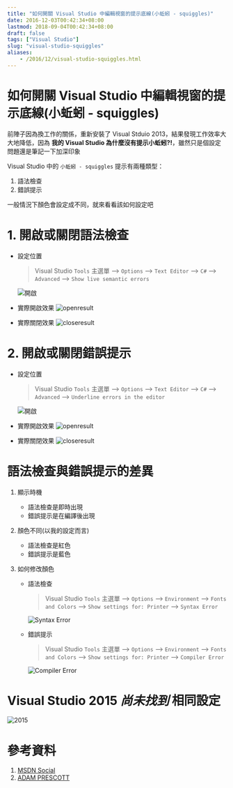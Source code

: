 ```yaml
---
title: "如何開關 Visual Studio 中編輯視窗的提示底線(小蚯蚓 - squiggles)"
date: 2016-12-03T00:42:34+08:00
lastmod: 2018-09-04T00:42:34+08:00
draft: false
tags: ["Visual Studio"]
slug: "visual-studio-squiggles"
aliases:
    - /2016/12/visual-studio-squiggles.html
---
```

# 如何開關 Visual Studio 中編輯視窗的提示底線(小蚯蚓 - squiggles)
前陣子因為換工作的關係，重新安裝了 Visual Stduio 2013，結果發現工作效率大大地降低，因為 **我的 Visual Studio 為什麼沒有提示小蚯蚓?!**，雖然只是個設定問題還是筆記一下加深印象

Visual Studio 中的 `小蚯蚓 - squiggles` 提示有兩種類型：

1. 語法檢查
2. 錯誤提示

一般情況下顏色會設定成不同，就來看看該如何設定吧

# 1. 開啟或關閉語法檢查
- 設定位置
    
    >Visual Studio `Tools` 主選單 --> `Options` --> `Text Editor` --> `C#` --> `Advanced` --> `Show live semantic errors`

    ![開啟](https://trello-attachments.s3.amazonaws.com/58161cb453e7afc217686635/974x563/9dc874f7138c79f33e7d0e7cf7d4c406/1_%E7%BB%93%E6%9E%9C.png)

 - 實際開啟效果
    ![openresult](https://trello-attachments.s3.amazonaws.com/58161cb453e7afc217686635/585x207/b52aaf416ed294f261d37c2155a67d4f/4_%E7%BB%93%E6%9E%9C.png)

 - 實際關閉效果
    ![closeresult](https://trello-attachments.s3.amazonaws.com/58161cb453e7afc217686635/698x233/c428bc9b8a9b7b6b28798e5929405dad/3_%E7%BB%93%E6%9E%9C.png)

# 2. 開啟或關閉錯誤提示
- 設定位置
    
    >Visual Studio `Tools` 主選單 --> `Options` --> `Text Editor` --> `C#` --> `Advanced` --> `Underline errors in the editor`
    
    ![開啟](https://trello-attachments.s3.amazonaws.com/58161cb453e7afc217686635/974x563/3e8a66dc0ff457655d31cef735e126b6/e3_%E7%BB%93%E6%9E%9C.png)
- 實際開啟效果
    ![openresult](https://trello-attachments.s3.amazonaws.com/58161cb453e7afc217686635/509x197/fb16faa1fb5c09bf82269c8e24b7ede9/e2_%E7%BB%93%E6%9E%9C.png)
 - 實際關閉效果
    ![closeresult](https://trello-attachments.s3.amazonaws.com/58161cb453e7afc217686635/509x197/bebc999b7d32c89a57a2b84e8801c14b/e2-2_%E7%BB%93%E6%9E%9C.png)

# 語法檢查與錯誤提示的差異
1. 顯示時機
    - 語法檢查是即時出現
    - 錯誤提示是在編譯後出現

2. 顏色不同(以我的設定而言)
    - 語法檢查是紅色
    - 錯誤提示是藍色

3. 如何修改顏色
    - 語法檢查
    
        >Visual Studio `Tools` 主選單 --> `Options` --> `Environment` --> `Fonts and Colors` --> `Show settings for: Printer` --> `Syntax Error`

        ![Syntax Error](https://trello-attachments.s3.amazonaws.com/58161cb453e7afc217686635/974x563/208f63655b597dd21643b7a06481d959/c2_%E7%BB%93%E6%9E%9C.png)

    - 錯誤提示

        > Visual Studio `Tools` 主選單 --> `Options` --> `Environment` --> `Fonts and Colors` --> `Show settings for: Printer` --> `Compiler Error`

        ![Compiler Error](https://trello-attachments.s3.amazonaws.com/58161cb453e7afc217686635/974x563/861e869e292f77a3b359be1d8891f06b/c1_%E7%BB%93%E6%9E%9C.png)


# Visual Studio 2015 *尚未找到* 相同設定
![2015](https://trello-attachments.s3.amazonaws.com/58161cb453e7afc217686635/1053x710/550f60998a7b145976752ef0cdbcfd5c/VS2015_%E7%BB%93%E6%9E%9C.png)

# 參考資料
1. [MSDN Social](https://social.msdn.microsoft.com/Forums/vstudio/en-US/d83134c7-773f-4b87-913e-01de8240568a/visual-studio-2015-to-stop-underlining-errors-and-stuff?forum=visualstudiogeneral)
2. [ADAM PRESCOTT](https://adamprescott.net/2015/02/24/where-my-squiggles-at/)
